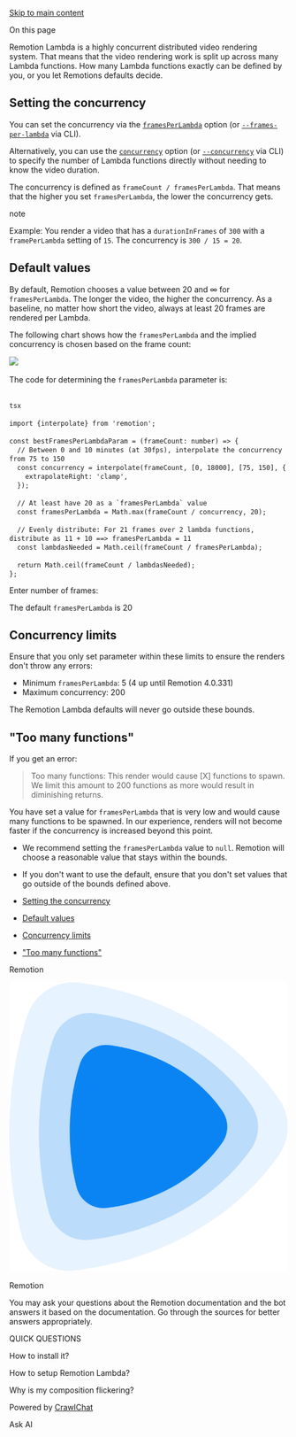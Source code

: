 [Skip to main content](https://www.remotion.dev/docs/lambda/concurrency#__docusaurus_skipToContent_fallback)

On this page

Remotion Lambda is a highly concurrent distributed video rendering system. That means that the video rendering work is split up across many Lambda functions. How many Lambda functions exactly can be defined by you, or you let Remotions defaults decide.

## Setting the concurrency [​](https://www.remotion.dev/docs/lambda/concurrency\#setting-the-concurrency "Direct link to Setting the concurrency")

You can set the concurrency via the [`framesPerLambda`](https://www.remotion.dev/docs/lambda/rendermediaonlambda#framesperlambda) option (or [`--frames-per-lambda`](https://www.remotion.dev/docs/lambda/cli/render#--frames-per-lambda) via CLI).

Alternatively, you can use the [`concurrency`](https://www.remotion.dev/docs/lambda/rendermediaonlambda#concurrency) option (or [`--concurrency`](https://www.remotion.dev/docs/lambda/cli/render#--concurrency) via CLI) to specify the number of Lambda functions directly without needing to know the video duration.

The concurrency is defined as `frameCount / framesPerLambda`. That means that the higher you set `framesPerLambda`, the lower the concurrency gets.

note

Example: You render a video that has a `durationInFrames` of `300` with a `framePerLambda` setting of `15`. The concurrency is `300 / 15 = 20`.

## Default values [​](https://www.remotion.dev/docs/lambda/concurrency\#default-values "Direct link to Default values")

By default, Remotion chooses a value between 20 and ∞ for `framesPerLambda`. The longer the video, the higher the concurrency. As a baseline, no matter how short the video, always at least 20 frames are rendered per Lambda.

The following chart shows how the `framesPerLambda` and the implied concurrency is chosen based on the frame count:

![](https://www.remotion.dev/img/concurrency-chart.svg)

The code for determining the `framesPerLambda` parameter is:

```

tsx

import {interpolate} from 'remotion';

const bestFramesPerLambdaParam = (frameCount: number) => {
  // Between 0 and 10 minutes (at 30fps), interpolate the concurrency from 75 to 150
  const concurrency = interpolate(frameCount, [0, 18000], [75, 150], {
    extrapolateRight: 'clamp',
  });

  // At least have 20 as a `framesPerLambda` value
  const framesPerLambda = Math.max(frameCount / concurrency, 20);

  // Evenly distribute: For 21 frames over 2 lambda functions, distribute as 11 + 10 ==> framesPerLambda = 11
  const lambdasNeeded = Math.ceil(frameCount / framesPerLambda);

  return Math.ceil(frameCount / lambdasNeeded);
};
```

Enter number of frames:

The default `framesPerLambda` is 20

## Concurrency limits [​](https://www.remotion.dev/docs/lambda/concurrency\#concurrency-limits "Direct link to Concurrency limits")

Ensure that you only set parameter within these limits to ensure the renders don't throw any errors:

- Minimum `framesPerLambda`: 5 (4 up until Remotion 4.0.331)
- Maximum concurrency: 200

The Remotion Lambda defaults will never go outside these bounds.

## "Too many functions" [​](https://www.remotion.dev/docs/lambda/concurrency\#too-many-functions "Direct link to \"Too many functions\"")

If you get an error:

> Too many functions: This render would cause \[X\] functions to spawn. We limit this amount to 200 functions as more would result in diminishing returns.

You have set a value for `framesPerLambda` that is very low and would cause many functions to be spawned. In our experience, renders will not become faster if the concurrency is increased beyond this point.

- We recommend setting the `framesPerLambda` value to `null`. Remotion will choose a reasonable value that stays within the bounds.
- If you don't want to use the default, ensure that you don't set values that go outside of the bounds defined above.

- [Setting the concurrency](https://www.remotion.dev/docs/lambda/concurrency#setting-the-concurrency)
- [Default values](https://www.remotion.dev/docs/lambda/concurrency#default-values)
- [Concurrency limits](https://www.remotion.dev/docs/lambda/concurrency#concurrency-limits)
- ["Too many functions"](https://www.remotion.dev/docs/lambda/concurrency#too-many-functions)

Remotion

![Logo](https://raw.githubusercontent.com/remotion-dev/brand/refs/heads/main/logo.svg)

Remotion

You may ask your questions about the Remotion documentation and the bot answers it based on the documentation. Go through the sources for better answers appropriately.

QUICK QUESTIONS

How to install it?

How to setup Remotion Lambda?

Why is my composition flickering?

Powered by [CrawlChat](https://crawlchat.app/?ref=powered-by-remotion)

Ask AI